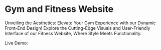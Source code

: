 # Gym and Fitness Website

Unveiling the Aesthetics: Elevate Your Gym Experience with our Dynamic Front-End Design! Explore the Cutting-Edge Visuals and User-Friendly Interface of our Fitness Website, Where Style Meets Functionality.

Live Demo:  
